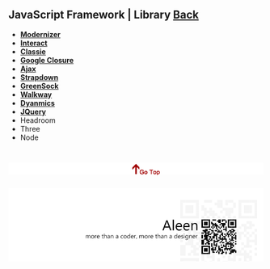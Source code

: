## JavaScript Framework | Library [Back](./../JavaScript.md)
* [**Modernizer**](./Modernizer/Modernizer.md)
* [**Interact**](./Interact/Interact.md)
* [**Classie**](./Classie/Classie.md)
* [**Google Closure**](./goog/goog.md)
* [**Ajax**](./AJAX/AJAX.md)
* [**Strapdown**](./Strapdown/Strapdown.md)
* [**GreenSock**](./GreenSock/GreenSock.md)
* [**Walkway**](./walkway/walkway.md)
* [**Dyanmics**](./dynamics/dynamics.md)
* [**JQuery**](./jquery/jquery.md)
* Headroom
* Three
* Node

<a href="#" style="left:200px;"><img src="./../../../pic/gotop.png"></a>
=====
<a href="http://aleen42.github.io/" target="_blank" ><img src="./../../../pic/tail.gif"></a>